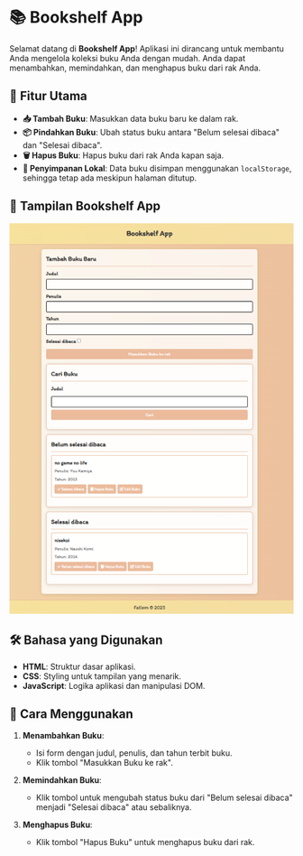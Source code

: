 # 📚 Bookshelf App

Selamat datang di **Bookshelf App**! Aplikasi ini dirancang untuk membantu Anda mengelola koleksi buku Anda dengan mudah. Anda dapat menambahkan, memindahkan, dan menghapus buku dari rak Anda.

## 🎯 Fitur Utama

- **📥 Tambah Buku**: Masukkan data buku baru ke dalam rak.
- **📦 Pindahkan Buku**: Ubah status buku antara "Belum selesai dibaca" dan "Selesai dibaca".
- **🗑️ Hapus Buku**: Hapus buku dari rak Anda kapan saja.
- **💾 Penyimpanan Lokal**: Data buku disimpan menggunakan `localStorage`, sehingga tetap ada meskipun halaman ditutup.

## 📸 Tampilan Bookshelf App

![Bookshelf App Interface](images/BookshelfApp.png)

## 🛠️ Bahasa yang Digunakan

- **HTML**: Struktur dasar aplikasi.
- **CSS**: Styling untuk tampilan yang menarik.
- **JavaScript**: Logika aplikasi dan manipulasi DOM.

## 📖 Cara Menggunakan

1. **Menambahkan Buku**:
   - Isi form dengan judul, penulis, dan tahun terbit buku.
   - Klik tombol "Masukkan Buku ke rak".

2. **Memindahkan Buku**:
   - Klik tombol untuk mengubah status buku dari "Belum selesai dibaca" menjadi "Selesai dibaca" atau sebaliknya.

3. **Menghapus Buku**:
   - Klik tombol "Hapus Buku" untuk menghapus buku dari rak.
